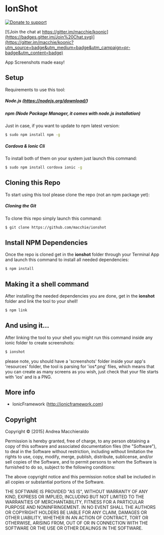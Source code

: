 # IonShot

[![Donate to support](http://www.koodit.it/macchie/donate_button.png)](http://www.paypal.me/macchie)

[![Join the chat at https://gitter.im/macchie/koonic](https://badges.gitter.im/Join%20Chat.svg)](https://gitter.im/macchie/koonic?utm_source=badge&utm_medium=badge&utm_campaign=pr-badge&utm_content=badge)

App Screenshots made easy!

## Setup

Requirements to use this tool:

##### Node.js (https://nodejs.org/download/)

##### npm (Node Package Manager, it comes with node.js installation)
Just in case, if you want to update to npm latest version:
```sh
$ sudo npm install npm -g
```

##### Cordova & Ionic Cli
To install both of them on your system just launch this command:
```sh
$ sudo npm install cordova ionic -g
```

## Cloning this Repo
To start using this tool please clone the repo (not an npm package yet):

##### Cloning the Git
To clone this repo simply launch this command:

```sh
$ git clone https://github.com/macchie/ionshot
```

## Install NPM Dependencies
Once the repo is cloned get in the **ionshot** folder through your Terminal App and launch this command to install all needed dependencies:
```sh
$ npm install
```

## Making it a shell command
After installing the needed dependencies you are done, get in the **ionshot** folder and link the tool to your shell!
```sh
$ npm link
```

## And using it...
After linking the tool to your shell you might run this command inside any ionic folder to create screenshots:
```sh
$ ionshot
```
please note, you should have a 'screenshots' folder inside your app's 'resources' folder, the tool is parsing for 'ios*.png' files, which means that you can create as many screens as you wish, just check that your file starts with 'ios' and is a PNG.

## More info

* IonicFramework (http://ionicframework.com)

## Copyright
Copyright © [2015] Andrea Macchieraldo

Permission is hereby granted, free of charge, to any person obtaining a copy of this software and associated documentation files (the "Software"), to deal in the Software without restriction, including without limitation the rights to use, copy, modify, merge, publish, distribute, sublicense, and/or sell copies of the Software, and to permit persons to whom the Software is furnished to do so, subject to the following conditions:

The above copyright notice and this permission notice shall be included in all copies or substantial portions of the Software.

THE SOFTWARE IS PROVIDED "AS IS", WITHOUT WARRANTY OF ANY KIND, EXPRESS OR IMPLIED, INCLUDING BUT NOT LIMITED TO THE WARRANTIES OF MERCHANTABILITY, FITNESS FOR A PARTICULAR PURPOSE AND NONINFRINGEMENT. IN NO EVENT SHALL THE AUTHORS OR COPYRIGHT HOLDERS BE LIABLE FOR ANY CLAIM, DAMAGES OR OTHER LIABILITY, WHETHER IN AN ACTION OF CONTRACT, TORT OR OTHERWISE, ARISING FROM, OUT OF OR IN CONNECTION WITH THE SOFTWARE OR THE USE OR OTHER DEALINGS IN THE SOFTWARE.
